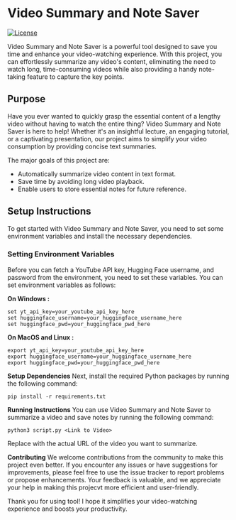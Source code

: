 # Video Summary and Note Saver

[![License](https://img.shields.io/badge/License-MIT-blue.svg)](LICENSE)

Video Summary and Note Saver is a powerful tool designed to save you time and enhance your video-watching experience. With this project, you can effortlessly summarize any video's content, eliminating the need to watch long, time-consuming videos while also providing a handy note-taking feature to capture the key points.

## Purpose

Have you ever wanted to quickly grasp the essential content of a lengthy video without having to watch the entire thing? Video Summary and Note Saver is here to help! Whether it's an insightful lecture, an engaging tutorial, or a captivating presentation, our project aims to simplify your video consumption by providing concise text summaries.

The major goals of this project are:

- Automatically summarize video content in text format.
- Save time by avoiding long video playback.
- Enable users to store essential notes for future reference.

## Setup Instructions

To get started with Video Summary and Note Saver, you need to set some environment variables and install the necessary dependencies.

### Setting Environment Variables

Before you can fetch a YouTube API key, Hugging Face username, and password from the environment, you need to set these variables. You can set environment variables as follows:

**On Windows :**

```shell
set yt_api_key=your_youtube_api_key_here
set huggingface_username=your_huggingface_username_here
set huggingface_pwd=your_huggingface_pwd_here
```

**On MacOS and Linux :**

```
export yt_api_key=your_youtube_api_key_here
export huggingface_username=your_huggingface_username_here
export huggingface_pwd=your_huggingface_pwd_here
```

**Setup Dependencies**
Next, install the required Python packages by running the following command:
```
pip install -r requirements.txt
```

**Running Instructions**
You can use Video Summary and Note Saver to summarize a video and save notes by running the following command:
```
python3 script.py <Link to Video>
```
Replace <Link to Video> with the actual URL of the video you want to summarize.

**Contributing**
We welcome contributions from the community to make this project even better. If you encounter any issues or have suggestions for improvements, please feel free to use the issue tracker to report problems or propose enhancements. Your feedback is valuable, and we appreciate your help in making this projecvt more efficient and user-friendly.

Thank you for using tool! I hope it simplifies your video-watching experience and boosts your productivity.